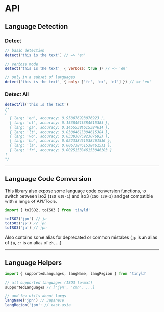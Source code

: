 # API

## Language Detection

### Detect

```js
// basic detection
detect('this is the text') // => 'en'

// verbose mode
detect('this is the text', { verbose: true }) // => 'en'

// only in a subset of languages
detect('this is the text', { only: ['fr', 'en', 'nl'] }) // => 'en'
```

### Detect All

```js
detectAll('this is the text')
/*
[
  { lang: 'en', accuracy: 0.958076923076923 },
  { lang: 'nl', accuracy: 0.15384615384615385 },
  { lang: 'ga', accuracy: 0.14555384615384614 },
  { lang: 'lt', accuracy: 0.03804615384615384 },
  { lang: 'vo', accuracy: 0.03303076923076923 },
  { lang: 'hu', accuracy: 0.022338461538461536 },
  { lang: 'la', accuracy: 0.006738461538461531 },
  { lang: 'fr', accuracy: 0.0025153846153846203 }
]
*/
```

---

## Language Code Conversion

This library also expose some language code conversion functions, to switch between iso2 (`ISO 639-1`) and iso3 (`ISO 639-3`) and get compatible with a range of API/Tools.

```js
import { toISO2, toISO3 } from 'tinyld'

toISO2('jpn') // ja
toISO3('jp') // jpn
toISO3('ja') // jpn
```

Also contains some alias for deprecated or common mistakes (`jp` is an alias of `ja`, `cn` is an alias of `zh`, ...)

---

## Language Helpers

```js
import { supportedLanguages, langName, langRegion } from 'tinyld'

// all supported languages (ISO3 format)
supportedLanguages // ['jpn', 'cmn', ...]

// and few utils about langs
langName('jpn') // Japanese
langRegion('jpn') // east-asia
```
